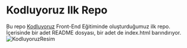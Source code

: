 # Kodluyoruz Ilk Repo
Bu repo [Kodluyoruz](https://kodluyoruz.org/) Front-End Eğitiminde oluşturduğumuz ilk repo. İçerisinde bir adet README dosyası, bir adet de index.html barındırıyor.
![KodluyoruzResim](C:\Users\timur\Desktop\PatikaGitOdev\kodluyoruzilkrepo\kodluyoruzResim.png)

